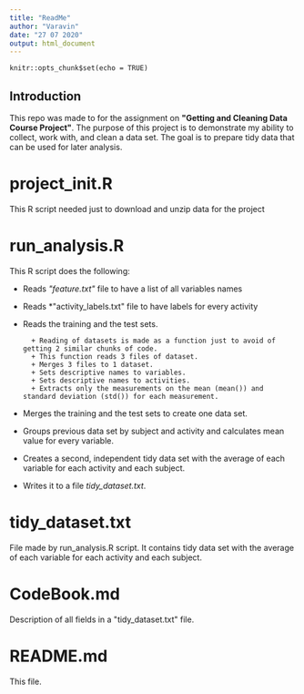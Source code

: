 ```yaml
---
title: "ReadMe"
author: "Varavin"
date: "27 07 2020"
output: html_document
---
```


```{r setup, include=FALSE}
knitr::opts_chunk$set(echo = TRUE)
```

## Introduction

This repo was made to for the assignment on **"Getting and Cleaning Data Course Project"**. The purpose of this project is to demonstrate my ability to collect, work with, and clean a data set. The goal is to prepare tidy data that can be used for later analysis.

# project_init.R

This R script needed just to download and unzip data for the project

# run_analysis.R

This R script does the following:

* Reads *"feature.txt"* file to have a list of all variables names  

* Reads *"activity_labels.txt" file to have labels for every activity  

* Reads the training and the test sets.  

        + Reading of datasets is made as a function just to avoid of getting 2 similar chunks of code.  
        + This function reads 3 files of dataset.  
        + Merges 3 files to 1 dataset.
        + Sets descriptive names to variables.
        + Sets descriptive names to activities.
        + Extracts only the measurements on the mean (mean()) and standard deviation (std()) for each measurement.
* Merges the training and the test sets to create one data set.
* Groups previous data set by subject and activity and calculates mean value for every variable.
* Creates a second, independent tidy data set with the average of each variable for each activity and each subject.
* Writes it to a file *tidy_dataset.txt*.

# tidy_dataset.txt

File made by run_analysis.R script. It contains tidy data set with the average of each variable for each activity and each subject.
  
# CodeBook.md  

Description of all fields in a "tidy_dataset.txt" file.  

# README.md

This file.
